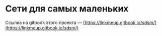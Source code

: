 # Сети для самых маленьких

Ссылка на gitbook этого проекта — [https://linkmeup.gitbook.io/sdsm/](https://linkmeup.gitbook.io/sdsm/)
